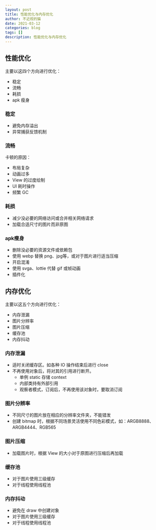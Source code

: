 ```yaml
---
layout: post
title: 性能优化与内存优化
author: 不近视的猫
date: 2021-03-12
categories: blog
tags: []
description: 性能优化与内存优化
---
```


## 性能优化

主要以这四个方向进行优化：

- 稳定
- 流畅
- 耗损
- apk 瘦身

### 稳定

- 避免内存溢出
- 异常捕获反馈机制

### 流畅

卡顿的原因：

- 布局复杂
- 动画过多
- View 的过度绘制
- UI 耗时操作
- 频繁 GC

### 耗损

- 减少没必要的网络访问或合并相关网络请求
- 加载合适尺寸的图片而非原图

### apk瘦身

- 删除没必要的资源文件或依赖包
- 使用 webp 替换 png、jpg等，或对于图片进行适当压缩
- 开启混淆
- 使用 svga、lottie 代替 gif 或帧动画
- 插件化

## 内存优化

主要以这五个方向进行优化：

- 内存泄漏
- 图片分辨率
- 图片压缩
- 缓存池
- 内存抖动

### 内存泄漏

- 适时关闭缓存区。如各种 IO 操作结束后进行 close
- 不再使用对象后，将对其的引用进行断开。
	- 单例 static 存储 context
	- 内部类持有外部引用
	- 观察者模式，订阅后，不再使用该对象时，要取消订阅

### 图片分辨率

- 不同尺寸的图片放在相应的分辨率文件夹，不能错发
- 创建 bitmap 时，根据不同场景灵活使用不同色彩模式，如：ARGB8888、ARGB4444、RGB565

### 图片压缩

- 加载图片时，根据 View 的大小对于原图进行压缩后再加载

### 缓存池

- 对于图片使用三级缓存
- 对于线程使用线程池

### 内存抖动

- 避免在 draw 中创建对象
- 对于图片使用三级缓存
- 对于线程使用线程池
